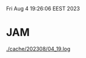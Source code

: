 Fri Aug  4 19:26:06 EEST 2023
# JAM
<a href='./cache/202308/04_19.log'>./cache/202308/04_19.log</a>

